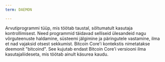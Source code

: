 ```yaml
---
term: DAEMON

---
```

Arvutiprogrammi tüüp, mis töötab taustal, sõltumatult kasutaja kontrollimisest. Need programmid täidavad selliseid ülesandeid nagu võrguteenuste haldamine, süsteemi jälgimine ja päringutele vastamine, ilma et nad vajaksid otsest sekkumist. Bitcoin Core'i kontekstis nimetatakse deemonit "bitcoind". See kujutab endast Bitcoin Core'i versiooni ilma kasutajaliideseta, mis töötab ainult käsurea kaudu.